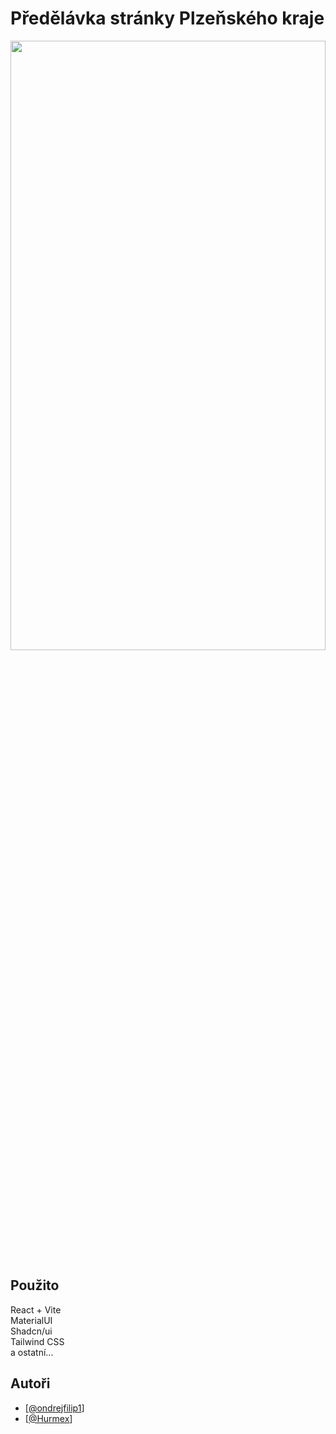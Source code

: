 # Předělávka stránky Plzeňského kraje

<img src="https://i.ibb.co/BL1H3VZ/Sn-mek-obrazovky-10-6-2024-194858-localhost.jpg" width=100% height=50%>

<h2>Použito</h2>
React + Vite<br>
MaterialUI<br>
Shadcn/ui<br>
Tailwind CSS<br>
a ostatní...

## Autoři

- [[@ondrejfilip1](https://github.com/ondrejfilip1)]
- [[@Hurmex](https://github.com/Hurmex)]
